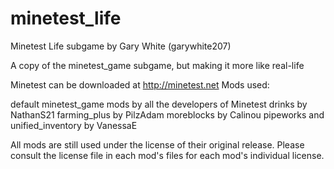 # minetest_life

Minetest Life subgame
by Gary White (garywhite207)

A copy of the minetest_game subgame, but making it more like real-life

Minetest can be downloaded at http://minetest.net
Mods used:

default minetest_game mods by all the developers of Minetest
drinks by NathanS21
farming_plus by PilzAdam
moreblocks by Calinou
pipeworks and unified_inventory by VanessaE


All mods are still used under the license of their original release. Please consult the license file in each mod's files for each mod's individual license.
